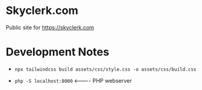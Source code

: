 # Skyclerk.com

Public site for https://skyclerk.com

# Development Notes

* `npx tailwindcss build assets/css/style.css -o assets/css/build.css`

* `php -S localhost:8000` <---- PHP webserver
